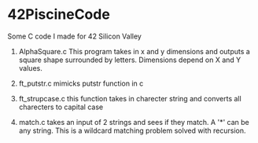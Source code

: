 # 42PiscineCode
Some C code I made for 42 Silicon Valley

1. AlphaSquare.c
This program takes in x and y dimensions and outputs a square shape surrounded by letters. Dimensions depend on
X and Y values.

2. ft_putstr.c
mimicks putstr function in c

3. ft_strupcase.c
this function takes in charecter string and converts all charecters to capital case

4. match.c
takes an input of 2 strings and sees if they match. A '\*' can be any string. This is a wildcard matching problem solved with recursion.
